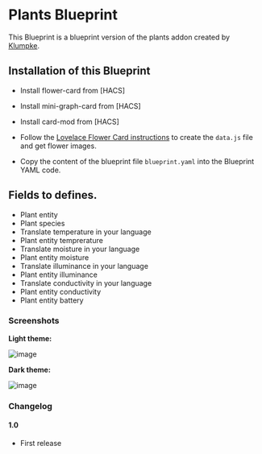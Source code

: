 # Plants Blueprint

This Blueprint is a blueprint version of the plants addon created by [Klumpke](https://github.com/dwainscheeren/dwains-dashboard-addons/tree/for-dd-2.0/rooms/plant).

## Installation of this Blueprint
- Install flower-card from [HACS]
- Install mini-graph-card from [HACS]
- Install card-mod from [HACS]

- Follow the [Lovelace Flower Card instructions](https://github.com/thomasloven/lovelace-flower-card#instructions) to create the `data.js` file and get flower images.

- Copy the content of the blueprint file `blueprint.yaml` into the Blueprint YAML code.

 ## Fields to defines.
 - Plant entity
 - Plant species
 - Translate temperature in your language
 - Plant entity temprerature
 - Translate moisture in your language 
 - Plant entity moisture
 - Translate illuminance in your language
 - Plant entity illuminance
 - Translate conductivity in your language
 - Plant entity conductivity
 - Plant entity battery

### Screenshots
**Light theme:**<br>

![image](https://user-images.githubusercontent.com/83040228/164532180-cfd913f5-f806-486e-a6ed-671f41209bf7.jpeg)

**Dark theme:**<br>

![image](https://user-images.githubusercontent.com/83040228/164532207-768c1f6b-5ba6-42b1-820b-b4a45eabf546.jpeg)

### Changelog
#### 1.0
- First release
